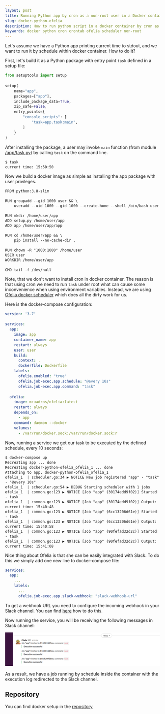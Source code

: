 ```yaml
---
layout: post
title: Running Python app by cron as a non-root user in a Docker container using Ofelia scheduler.
slug: docker-python-ofelia
description: How to run python script in a docker container by cron as a non-root user using Ofelia scheduler.
keywords: docker python cron crontab ofelia scheduler non-root
---
```


Let's assume we have a Python app printing current time to stdout, and we want 
to run it by schedule within docker container. How to do it?

First, let's build it as a Python package with entry point ``task`` defined in a setup file:

```python
from setuptools import setup

setup(
    name="app",
    packages=["app"],
    include_package_data=True,
    zip_safe=False,
    entry_points={
        "console_scripts": [
            "task=app.task:main",
        ]
    }
)
```

After installing the package, a user may invoke ``main`` function (from module [/app/task.py](https://github.com/viktorsapozhok/docker-python-ofelia/blob/main/app/task.py))
by calling ``task`` on the command line.

```shell
$ task
current time: 15:50:50
```

Now we build a docker image as simple as installing the app
package with user privileges.

```shell
FROM python:3.8-slim

RUN groupadd --gid 1000 user && \
    useradd --uid 1000 --gid 1000 --create-home --shell /bin/bash user

RUN mkdir /home/user/app
ADD setup.py /home/user/app
ADD app /home/user/app/app

RUN cd /home/user/app && \
    pip install --no-cache-dir .

RUN chown -R "1000:1000" /home/user
USER user
WORKDIR /home/user/app

CMD tail -f /dev/null
```

Note, that we don't want to install cron in docker container. The reason is that
using cron we need to run ``task`` under root what can cause some inconvenience when using
environment variables. Instead, we are using [Ofelia docker scheduler][1] which does
all the dirty work for us.

Here is the docker-compose configuration:

```yaml
version: '3.7'

services:
  app:
    image: app
    container_name: app
    restart: always
    user: user
    build:
      context: .
      dockerfile: Dockerfile
    labels:
      ofelia.enabled: "true"
      ofelia.job-exec.app.schedule: "@every 10s"
      ofelia.job-exec.app.command: "task"

  ofelia:
    image: mcuadros/ofelia:latest
    restart: always
    depends_on:
      - app
    command: daemon --docker
    volumes:
      - /var/run/docker.sock:/var/run/docker.sock:r
```

Now, running a service we get our task to be executed by the defined schedule, every 10 seconds:

```shell
$ docker-compose up
Recreating app ... done
Recreating docker-python-ofelia_ofelia_1 ... done
Attaching to app, docker-python-ofelia_ofelia_1
ofelia_1  | scheduler.go:34 ▶ NOTICE New job registered "app" - "task" - "@every 10s"
ofelia_1  | scheduler.go:54 ▶ DEBUG Starting scheduler with 1 jobs
ofelia_1  | common.go:123 ▶ NOTICE [Job "app" (30174edd9f02)] Started - task
ofelia_1  | common.go:123 ▶ NOTICE [Job "app" (30174edd9f02)] Output: current time: 15:40:48
ofelia_1  | common.go:123 ▶ NOTICE [Job "app" (6cc13206d61e)] Started - task
ofelia_1  | common.go:123 ▶ NOTICE [Job "app" (6cc13206d61e)] Output: current time: 15:40:58
ofelia_1  | common.go:123 ▶ NOTICE [Job "app" (90fefad32d2c)] Started - task
ofelia_1  | common.go:123 ▶ NOTICE [Job "app" (90fefad32d2c)] Output: current time: 15:41:08
```

Nice thing about Ofelia is that she can be easily integrated with Slack.
To do this we simply add one new line to docker-compose file:

```yaml
services:
  app:
    ...
    labels:
      ...
      ofelia.job-exec.app.slack-webhook: "slack-webhook-url"
```

To get a webhook URL you need to configure the incoming webhook in your Slack channel.
You can find [here][2] how to do this.

Now running the service, you will be receiving the following messages in Slack channel:

<a href="https://github.com/viktorsapozhok/docker-python-ofelia/blob/main/docs/source/images/slack.png?raw=true">
    <img 
        src="https://github.com/viktorsapozhok/docker-python-ofelia/blob/main/docs/source/images/slack.png?raw=true" 
        alt="ofelia slack integration"
    >
</a>

As a result, we have a job running by schedule inside the container with the execution log redirected to the Slack channel.

## Repository

You can find docker setup in the [repository][3]

[1]: https://github.com/mcuadros/ofelia "Ofelia - a docker job scheduler"
[2]: https://api.slack.com/messaging/webhooks "Sending messages using Incoming Webhooks"
[3]: https://github.com/viktorsapozhok/docker-python-ofelia "Running Python app by cron as a non-root user in a Docker container using Ofelia scheduler"

